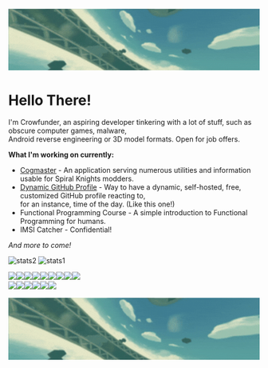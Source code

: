 ![](https://github.com/Crowfunder/Crowfunder/blob/main/assets/banner.gif?raw=true)
# Hello There! 
I'm Crowfunder, an aspiring developer tinkering with a lot of stuff, such as obscure computer games, malware, <br>Android reverse engineering or 3D model formats. Open for job offers.

**What I'm working on currently:**
- [Cogmaster](https://github.com/Crowfunder/Cogmaster) - An application serving numerous utilities and information usable for Spiral Knights modders.
- [Dynamic GitHub Profile](https://github.com/Crowfunder/Crowfunder) - Way to have a dynamic, self-hosted, free, customized GitHub profile reacting to,<br> for an instance, time of the day. (Like this one!)
- Functional Programming Course - A simple introduction to Functional Programming for humans.
- IMSI Catcher - Confidential! 

*And more to come!*

![stats2](https://github-readme-stats.vercel.app/api?username=crowfunder&count_private=true&show_icons=true&theme=radical) ![stats1](https://github-readme-stats.vercel.app/api/top-langs/?username=crowfunder&layout=compact&theme=radical) 


[![](https://cyber.dabamos.de/88x31/vscbutton.gif)](https://code.visualstudio.com/)[![](https://cyber.dabamos.de/88x31/discord2.gif)](https://discord.gg/RAf499a)[![](https://cyber.dabamos.de/88x31/ddg.gif)](https://duckduckgo.com)[![](https://cyber.dabamos.de/88x31/firefox3.gif)](https://www.mozilla.org/en-US/firefox/new/)[![](https://cyber.dabamos.de/88x31/get_java.gif)](https://www.java.com/pl/download/manual.jsp)[![](https://cyber.dabamos.de/88x31/gimp.gif)](https://www.gimp.org/downloads/)[![](https://cyber.dabamos.de/88x31/github.gif)](https://github.com/Crowfunder)![](https://cyber.dabamos.de/88x31/hair.gif)[![](https://cyber.dabamos.de/88x31/irfan.gif)](https://www.irfanview.com/)<br>
![](https://cyber.dabamos.de/88x31/letsnotencrypt.gif)[![](https://cyber.dabamos.de/88x31/notepadpp2.gif)](https://notepad-plus-plus.org/downloads/)![](https://cyber.dabamos.de/88x31/pokemon.gif)[![](https://cyber.dabamos.de/88x31/scottgames.gif)](https://scottgames.com/)![](https://cyber.dabamos.de/88x31/screw.gif)![](https://cyber.dabamos.de/88x31/cc-some.gif)

![](https://github.com/Crowfunder/Crowfunder/blob/main/assets/banner.gif?raw=true)

